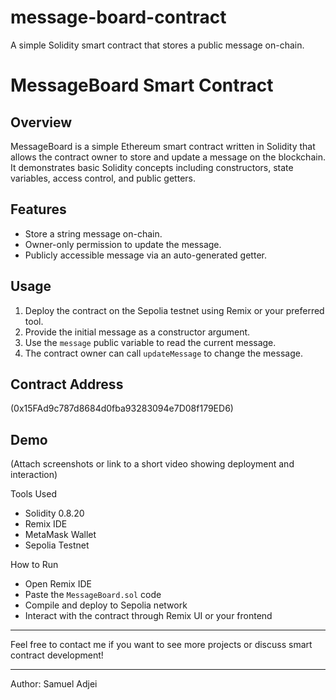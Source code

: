 # message-board-contract
A simple Solidity smart contract that stores a public message on-chain.
# MessageBoard Smart Contract

## Overview
MessageBoard is a simple Ethereum smart contract written in Solidity that allows the contract owner to store and update a message on the blockchain. It demonstrates basic Solidity concepts including constructors, state variables, access control, and public getters.

## Features
- Store a string message on-chain.
- Owner-only permission to update the message.
- Publicly accessible message via an auto-generated getter.

## Usage
1. Deploy the contract on the Sepolia testnet using Remix or your preferred tool.
2. Provide the initial message as a constructor argument.
3. Use the `message` public variable to read the current message.
4. The contract owner can call `updateMessage` to change the message.

## Contract Address
(0x15FAd9c787d8684d0fba93283094e7D08f179ED6)

## Demo
(Attach screenshots or link to a short video showing deployment and interaction)

 Tools Used
- Solidity 0.8.20
- Remix IDE
- MetaMask Wallet
- Sepolia Testnet

How to Run
- Open Remix IDE
- Paste the `MessageBoard.sol` code
- Compile and deploy to Sepolia network
- Interact with the contract through Remix UI or your frontend

---

Feel free to contact me if you want to see more projects or discuss smart contract development!

---

Author: Samuel Adjei
